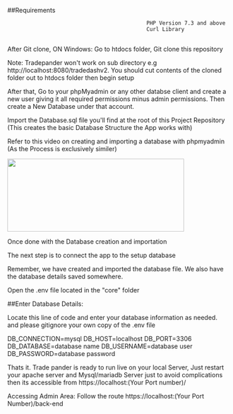##Requirements

                                                PHP Version 7.3 and above
                                                Curl Library
##





After Git clone, 
ON Windows: Go to htdocs folder, Git clone this repository

Note: Tradepander won't work on sub directory e.g http://localhost:8080/tradedashv2.
You should cut contents of the cloned folder out to htdocs folder then begin setup 


After that, Go to your phpMyadmin or any other databse client and create a new user giving it all required permissions minus admin permissions.
Then create a New Database under that account.

Import the Database.sql file you'll find at the root of this Project Repository (This creates the basic Database Structure the App works with)


Refer to this video on creating and importing a database with phpmyadmin (As the Process is exclusively similer)
<p><a href="https://maxprofit.mcode.me/docs/?wvideo=ow76u4kdq0"><img src="https://embed-fastly.wistia.com/deliveries/8a38edf65a185c0d0264c16773c49b1112cd4a41.jpg?image_play_button_size=2x&amp;image_crop_resized=960x395&amp;image_play_button=1&amp;image_play_button_color=1e71e7e0" width="400" height="165" style="width: 400px; height: 165px;"></a></p>

Once done with the Database creation and importation

The next step is to connect the app to the setup database

 Remember, we have created and imported the database file. We also have the database details saved somewhere.

Open the .env file located in the "core" folder 

##Enter Database Details:

Locate this line of code and enter your database information as needed. and please gitignore your own copy of the .env file

DB_CONNECTION=mysql
DB_HOST=localhost
DB_PORT=3306
DB_DATABASE=database name
DB_USERNAME=database user
DB_PASSWORD=database password


Thats it. Trade pander is ready to run live on your local Server, Just restart your apache server and Mysql/mariadb Server just to avoid complications then its accessible from https://localhost:(Your Port number)/



Accessing Admin Area: Follow the route
https://localhost:(Your Port Number)/back-end




